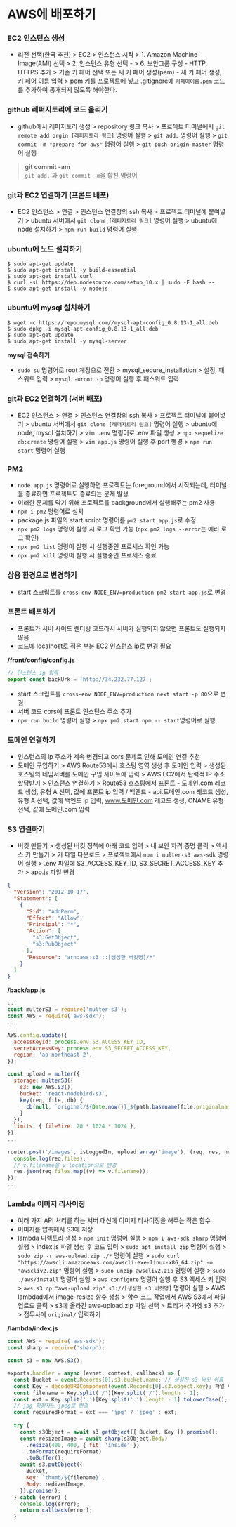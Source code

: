 # AWS에 배포하기

### EC2 인스턴스 생성
- 리전 선택(한국 추천) > EC2 > 인스턴스 시작 > 1. Amazon Machine Image(AMI) 선택 > 2. 인스턴스 유형 선택 -  > 6. 보안그룹 구성 - HTTP, HTTPS 추가 > 
기존 키 페어 선택 또는 새 키 페어 생성(pem) - 새 키 페어 생성, 키 페어 이름 입력 > pem 키를 프로젝트에 넣고 .gitignore에 `키페어이름.pem` 코드를 추가하여 공개되지 않도록 해야한다. 

  
### github 레퍼지토리에 코드 올리기
- github에서 레퍼지토리 생성 > repository 링크 복사 > 프로젝트 터미널에서 `git remote add orgin [레퍼지토리 링크]` 명령어 실행 > `git add.` 명령어 실행 > 
`git commit -m "prepare for aws"` 명령어 실행 > `git push origin master` 명령어 실행
> **git commit -am**  
  `git add.` 과 `git commit -m`을 합친 명령어
  
    
### git과 EC2 연결하기 (프론트 배포)
- EC2 인스턴스 > 연결 > 인스턴스 연결창의 ssh 복사 > 프로젝트 터미널에 붙여넣기 > ubuntu 서버에서 `git clone [레퍼지토리 링크]` 명령어 실행 > ubuntu에 node 설치하기 > `npm run build` 명령어 실행

  
### ubuntu에 노드 설치하기
```
$ sudo apt-get update
$ sudo apt-get install -y build-essential
$ sudo apt-get install curl
$ curl -sL https://dep.nodesource.com/setup_10.x | sudo -E bash --
$ sudo apt-get install -y nodejs
```

### ubuntu에 mysql 설치하기
```
$ wget -c https://repo.mysql.com//mysql-apt-config_0.8.13-1_all.deb
$ sudo dpkg -i mysql-apt-config_0.8.13-1_all.deb
$ sudo apt-get update
$ sudo apt-get install -y mysql-server

```

**mysql 접속하기**
- `sudo su` 명령어로 root 계정으로 전환 > mysql_secure_installation > 설정, 패스워드 입력 > `mysql -uroot -p` 명령어 실행 후 패스워드 입력

### git과 EC2 연결하기 (서버 배포)
- EC2 인스턴스 > 연결 > 인스턴스 연결창의 ssh 복사 > 프로젝트 터미널에 붙여넣기 > ubuntu 서버에서 `git clone [레퍼지토리 링크]` 명령어 실행 > ubuntu에 node, mysql 설치하기 > `vim .env` 명령어로 .env 파일 생성 > `npx sequelize db:create` 명령어 실행 > `vim app.js` 명령어 실행 후 port 병경 > `npm run start` 명령어 실행

### PM2
- `node app.js` 명령어로 실행하면 프로젝트는 foreground에서 시작되는데, 터미널을 종료하면 프로젝트도 종료되는 문제 발생
- 이러한 문제를 막기 위해 프로젝트를 background에서 실행해주는 pm2 사용
- `npm i pm2` 명령어로 설치
- package.js 파일의 start script 명령어를 `pm2 start app.js`로 수정
- `npx pm2 logs` 명령어 실행 시 로그 확인 가능 (`npx pm2 logs --error`는 에러 로그 확인)
- `npx pm2 list` 명령어 실행 시 실행중인 프로세스 확인 가능
- `npx pm2 kill` 명령어 실행 시 실행중인 프로세스 종료

### 상용 환경으로 변경하기
- start 스크립트를 `cross-env NODE_ENV=production pm2 start app.js`로 변경

### 프론트 배포하기
- 프론트가 서버 사이드 렌더링 코드라서 서버가 실행되지 않으면 프론트도 실행되지 않음
- 코드에 localhost로 적은 부분 EC2 인스턴스 ip로 변경 필요

**/front/config/config.js**
```javascript
// 인스턴스 ip 입력
export const backUrk = 'http://34.232.77.127';
```
- start 스크립트를 `cross-env NODE_ENV=production next start -p 80`으로 변경
- 서버 코드 cors에 프론트 인스턴스 주소 추가
- `npm run build` 명령어 실행 > `npx pm2 start npm -- start`명령어로 실행  

### 도메인 연결하기
- 인스턴스의 ip 주소가 계속 변경되고 cors 문제로 인해 도메인 연결 추천
- 도메인 구입하기 > AWS Route53에서 호스팅 영역 생성 후 도메인 입력 > 생성된 호스팅의 네임서버를 도메인 구입 사이트에 입력 > AWS EC2에서 탄력적 IP 주소 할당받기 > 인스턴스 연결하기 > 
Route53 호스팅에서 프론트 - 도메인.com 레코드 생성, 유형 A 선택, 값에 프론트 ip 입력 / 백엔드 - api.도메인.com 레코드 생성, 유형 A 선택, 값에 백엔드 ip 입력, www.도메인.com 레코드 생성, CNAME 유형 선택, 값에 도메인.com 입력

### S3 연결하기
- 버킷 만들기 > 생성된 버킷 정책에 아래 코드 입력 > 내 보안 자격 증명 클릭 > 액세스 키 만들기 > 키 파일 다운로드 > 프로젝트에서 `npm i multer-s3 aws-sdk` 명령어 실행 > .env 파일에 S3_ACCESS_KEY_ID, S3_SECRET_ACCESS_KEY 추가 > app.js 파일 변경
```json
{
  "Version": "2012-10-17",
  "Statement": [
    {
      "Sid": "AddPerm",
      "Effect": "Allow",
      "Principal": "*",
      "Action": [
        "s3:GetObject",
        "s3:PubObject"
      ],
      "Resource": "arn:aws:s3:::[생성한 버킷명]/*"
    }
  ]
}
```

**/back/app.js**
```javascript
...
const multerS3 = require('multer-s3');
const AWS = require('aws-sdk');
...

AWS.config.update({
  accessKeyId: process.env.S3_ACCESS_KEY_ID,
  secretAccessKey: process.env.S3_SECRET_ACCESS_KEY,
  region: 'ap-northeast-2',
});

const upload = multer({
  storage: multerS3({
    s3: new AWS.S3(),
    bucket: 'react-nodebird-s3',
    key(req, file, db) {
      cb(null, `original/${Date.now()}_${path.basename(file.originalname)}`)
    }
  }),
  limits: { fileSize: 20 * 1024 * 1024 },
});
...

router.post('/images', isLoggedIn, upload.array('image'), (req, res, next) => { // POST /post/images
  console.log(req.files);
  // v.filename을 v.location으로 변경
  res.json(req.files.map((v) => v.filename));
});
...

```

### Lambda 이미지 리사이징
- 여러 가지 API 처리를 하는 서버 대신에 이미지 리사이징을 해주는 작은 함수
- 이미지를 압축헤서 S3에 저장
- lambda 디렉토리 생성 > `npm init` 명렁어 실행 > `npm i aws-sdk sharp` 명령어 실행 > index.js 파일 생성 후 코드 입력 > `sudo apt install zip` 명령어 실행 > 
`sudo zip -r aws-upload.zip ./*` 명령어 실행 > `sudo curl "https://awscli.amazoneaws.com/awscli-exe-linux-x86_64.zip" -o "awscliv2.zip"` 명령어 실행 > 
`sudo unzip awscliv2.zip` 명령어 실행 > `sudo ./aws/install` 명렁어 실행 > `aws configure` 명령어 실행 후 S3 엑세스 키 입력 > `aws s3 cp "aws-upload.zip" s3://[생성한 s3 버킷명]` 명령어 실행 > AWS lambdad에서 image-resize 함수 생성 > 함수 코드 작업에서 AWS S3에서 파일 업로드 클릭 > s3에 올라간 aws-upload.zip 파일 선택 > 트리거 추가엣 s3 추가 > 접두사에 `original/` 입력하기 

**/lambda/index.js**
```javascript
const AWS = require('aws-sdk');
const sharp = require('sharp');

const s3 = new AWS.S3();

exports.handler = async (evnet, context, callback) => {
  const Bucket = event.Records[0].s3.bucket.name; // 생성한 s3 버킷 이름
  const Key = decodeURIComponent(event.Records[0].s3.object.key); 파일 이름
  const filename = Key.split('/')[Key.split('/').length - 1];
  const ext = Key.split('.')[Key.split('.').length - 1].toLowerCase();
  // jpg 확장자느 jpeg로 변경
  const requiredFormat = ext === 'jpg' ? 'jpeg' : ext;
  
  try {
    const s3Object = await s3.getObject({ Bucket, Key }).promise();
    const resizedImage = await sharp(s3Object.Body)
      .resize(400, 400, { fit: 'inside' })
      .toFormat(requireFormat)
      .toBuffer();
    await s3.putObject({
      Bucket,
      Key: `thumb/${filename}`,
      Body: redizedImage,
    }).promise();
  } catch (error) {
    console.log(error);
    return callback(error);
  }
```
